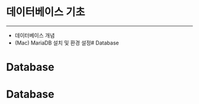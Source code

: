 # 데이터베이스 기초

---------------

- 데이터베이스 개념
- (Mac) MariaDB 설치 및 환경 설정# Database
# Database
# Database
